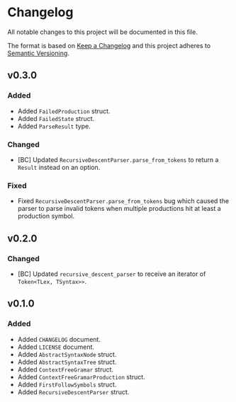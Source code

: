 # Changelog
All notable changes to this project will be documented in this file.

The format is based on [Keep a Changelog](http://keepachangelog.com/en/1.0.0/)
and this project adheres to [Semantic Versioning](http://semver.org/spec/v2.0.0.html).

<!--
## [UNRELEASED]

### Added
### Changed
### Deprecated
### Removed
### Fixed
### Security
### Docs
-->




## v0.3.0

### Added
- Added `FailedProduction` struct.
- Added `FailedState` struct.
- Added `ParseResult` type.

### Changed
- [BC] Updated `RecursiveDescentParser.parse_from_tokens` to return a `Result` instead on an option.

### Fixed
- Fixed `RecursiveDescentParser.parse_from_tokens` bug which caused the parser to parse invalid tokens when multiple productions hit at least a production symbol.




## v0.2.0

### Changed
- [BC] Updated `recursive_descent_parser` to receive an iterator of `Token<TLex, TSyntax>>`.




## v0.1.0

### Added
- Added `CHANGELOG` document.
- Added `LICENSE` document.
- Added `AbstractSyntaxNode` struct.
- Added `AbstractSyntaxTree` struct.
- Added `ContextFreeGramar` struct.
- Added `ContextFreeGramarProduction` struct.
- Added `FirstFollowSymbols` struct.
- Added `RecursiveDescentParser` struct.
